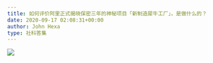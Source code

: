 ```yaml
---
title: 如何评价阿里正式揭晓保密三年的神秘项目「新制造犀牛工厂」，是做什么的？
date: 2020-09-17 02:08:31+00:00
author: John Hexa
type: 社科答集
---
```

![](https://pic2.zhimg.com/50/v2-89f7dd858d1c2294be55fde9d1684c8c_hd.jpg?source=1940ef5c)
